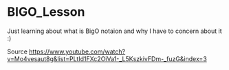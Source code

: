 # BIGO_Lesson

Just learning about what is BigO notaion and why I have to concern about it :)

Source https://www.youtube.com/watch?v=Mo4vesaut8g&list=PLtId1FXc2OiVa1-_L5KszkivFDm-_fuzG&index=3
